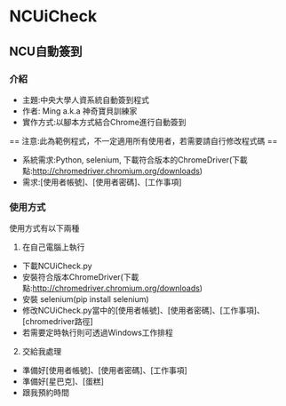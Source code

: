 # NCUiCheck
## NCU自動簽到
### 介紹
* 主題:中央大學人資系統自動簽到程式
* 作者: Ming a.k.a 神奇寶貝訓練家
* 實作方式:以腳本方式結合Chrome進行自動簽到

== 注意:此為範例程式，不一定適用所有使用者，若需要請自行修改程式碼 ==
* 系統需求:Python, selenium, 下載符合版本的ChromeDriver(下載點:http://chromedriver.chromium.org/downloads)
* 需求:[使用者帳號]、[使用者密碼]、[工作事項]

### 使用方式
使用方式有以下兩種
1. 在自己電腦上執行
  * 下載NCUiCheck.py
  * 安裝符合版本ChromeDriver(下載點:http://chromedriver.chromium.org/downloads)
  * 安裝 selenium(pip install selenium)
  * 修改NCUiCheck.py當中的[使用者帳號]、[使用者密碼]、[工作事項]、[chromedriver路徑]
  * 若需要定時執行則可透過Windows工作排程
2. 交給我處理
  * 準備好[使用者帳號]、[使用者密碼]、[工作事項]
  * 準備好[星巴克]、[蛋糕]
  * 跟我預約時間
